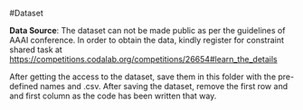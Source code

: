 #Dataset

**Data Source**: The dataset can not be made public as per the guidelines of AAAI conference. In order to obtain the data, kindly register for constraint shared task at  https://competitions.codalab.org/competitions/26654#learn_the_details

After getting the access to the dataset, save them in this folder with the pre-defined names and .csv. After saving the dataset, remove the first row and and first column as the code has been written that way.
